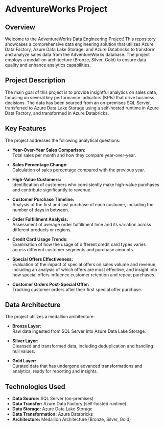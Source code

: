 # AdventureWorks Project

## Overview
Welcome to the AdventureWorks Data Engineering Project! This repository showcases a comprehensive data engineering solution that utilizes Azure Data Factory, Azure Data Lake Storage, and Azure Databricks to transform and analyze sales data from the AdventureWorks database. The project employs a medallion architecture (Bronze, Silver, Gold) to ensure data quality and enhance analytics capabilities.

## Project Description
The main goal of this project is to provide insightful analytics on sales data, focusing on several key performance indicators (KPIs) that drive business decisions. The data has been sourced from an on-premises SQL Server, transferred to Azure Data Lake Storage using a self-hosted runtime in Azure Data Factory, and transformed in Azure Databricks.

## Key Features
The project addresses the following analytical questions:

- **Year-Over-Year Sales Comparison:**  
  Total sales per month and how they compare year-over-year.

- **Sales Percentage Change:**  
  Calculation of sales percentage compared with the previous year.

- **High-Value Customers:**  
  Identification of customers who consistently make high-value purchases and contribute significantly to revenue.

- **Customer Purchase Timeline:**  
  Analysis of the first and last purchase of each customer, including the number of days in between.

- **Order Fulfillment Analysis:**  
  Assessment of average order fulfillment time and its variation across different products or regions.

- **Credit Card Usage Trends:**  
  Examination of how the usage of different credit card types varies across different customer segments and purchase amounts.

- **Special Offers Effectiveness:**  
  Evaluation of the impact of special offers on sales volume and revenue, including an analysis of which offers are most effective, and insight into how special offers influence customer retention and repeat purchases.

- **Customer Orders Post-Special Offer:**  
  Tracking customer orders after their first special offer purchase.

## Data Architecture
The project utilizes a medallion architecture:

- **Bronze Layer:**  
  Raw data ingested from SQL Server into Azure Data Lake Storage.

- **Silver Layer:**  
  Cleansed and transformed data, including deduplication and handling null values.

- **Gold Layer:**  
  Curated data that has undergone advanced transformations and analytics, ready for reporting and insights.

## Technologies Used
- **Data Source:** SQL Server (on-premises)
- **Data Transfer:** Azure Data Factory (self-hosted runtime)
- **Data Storage:** Azure Data Lake Storage
- **Data Transformation:** Azure Databricks
- **Architecture:** Medallion Architecture (Bronze, Silver, Gold)
